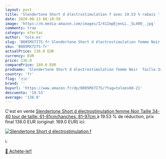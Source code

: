 ```yaml
---
layout: post
title: 'Slendertone Short d électrostimulation f avec 19.53 % rabais '
date: 2020-08-13 06:10:59
image: 'https://m.media-amazon.com/images/I/41ImpEjenLL._SL400_.jpg'
comments: true
category: ofertas
author: 'tole.es'
slug: 'B005MX7I7S-fr Slendertone Short d électrostimulation femme Noir Taille...'
sku: 'B005MX7I7S-fr'
actualPrice: 136.0 EUR
currency: EUR
price: 136.0
comparePrice: 169.0 EUR
prodname: 'Slendertone Short d électrostimulation femme Noir  Taille 34-40  tour de taille: 61-81cm/hanches: 81-97cm '
country: 'fr'
flag: '🇫🇷'
brand: ''
buyurl: 'https://www.amazon.fr/dp/B005MX7I7S/?tag=tolees0d-21'
descuento: '19.53'
average: '136.0'
---
```


C'est en vente [Slendertone Short d électrostimulation femme Noir  Taille 34-40  tour de taille: 61-81cm/hanches: 81-97cm ](https://www.amazon.fr/dp/B005MX7I7S/?tag=tolees0d-21)  à  19.53 % de réduction, prix final  136.0 EUR (original: 169.0 EUR) ici:

[![Slendertone Short d électrostimulation f](https://m.media-amazon.com/images/I/41ImpEjenLL._SL400_.jpg)](https://www.amazon.fr/dp/B005MX7I7S/?tag=tolees0d-21)

ℹ️:


[🛒 Achète-le!!](https://www.amazon.fr/dp/B005MX7I7S/?tag=tolees0d-21)
